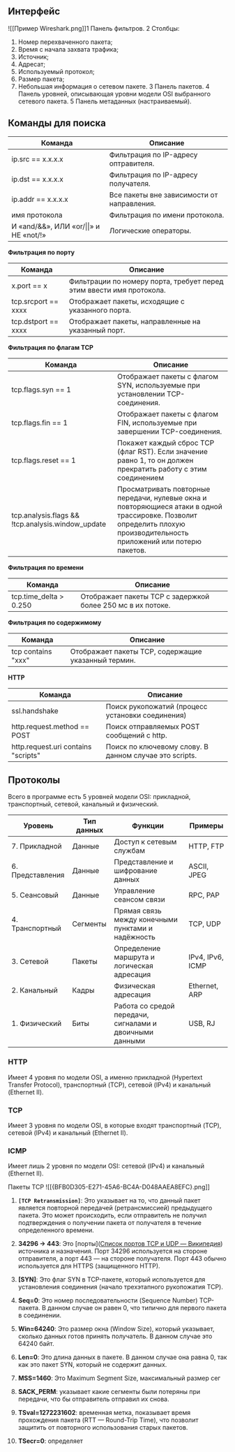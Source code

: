 ## Интерфейс
![[Пример Wireshark.png]]1 Панель фильтров. 
2 Столбцы:
1. Номер перехваченного пакета; 
2. Время с начала захвата трафика; 
3. Источник;
4. Адресат;
5. Используемый протокол;
6. Размер пакета;
7. Небольшая информация о сетевом пакете.
3 Панель пакетов.
4 Панель уровней, описывающая уровни модели OSI выбранного сетевого пакета.
5 Панель метаданных (настраиваемый).

## Команды для поиска

| Команда                                | Описание                                   |
| -------------------------------------- | ------------------------------------------ |
| ip.src == x.x.x.x                      | Фильтрация по IP-адресу оптравителя.       |
| ip.dst == x.x.x.x                      | Фильтрация по IP-адресу получателя.        |
| ip.addr == x.x.x.x                     | Все пакеты вне зависимости от направления. |
| имя протокола                          | Фильтрация по имени протокола.             |
| И «and/&&», ИЛИ «or/\|\|» и НЕ «not/!» | Логические операторы.                      |

**Фильтрация по порту**

| Команда             | Описание                                                             |
| ------------------- | -------------------------------------------------------------------- |
| x.port == x         | Фильтрации по номеру порта, требует перед этим ввести имя протокола. |
| tcp.srcport == xxxx | Отображает пакеты, исходящие с указанного порта.                     |
| tcp.dstport == xxxx | Отображает пакеты, направленные на указанный порт.                   |
**Фильтрация по флагам TCP**

| Команда                                           | Описание                                                                                                                                                               |
| ------------------------------------------------- | ---------------------------------------------------------------------------------------------------------------------------------------------------------------------- |
| tcp.flags.syn == 1                                | Отображает пакеты с флагом SYN, используемые при установлении TCP-соединения.                                                                                          |
| tcp.flags.fin == 1                                | Отображает пакеты с флагом FIN, используемые при завершении TCP-соединения.                                                                                            |
| tcp.flags.reset == 1                              | Покажет каждый сброс TCP (флаг RST). Если значение равно 1, то он должен прекратить работу с этим соединением                                                          |
| tcp.analysis.flags && !tcp.analysis.window_update | Просматривать повторные передачи, нулевые окна и повторяющиеся атаки в одной трассировке. Позволит определить плохую производительность приложений или потерю пакетов. |
**Фильтрация по времени**

| Команда                | Описание                                                    |
| ---------------------- | ----------------------------------------------------------- |
| tcp.time_delta > 0.250 | Отображает пакеты TCP с задержкой более 250 мс в их потоке. |
**Фильтрация по содержимому**

| Команда            | Описание                                            |
| ------------------ | --------------------------------------------------- |
| tcp contains "xxx" | Отображает пакеты TCP, содержащие указанный термин. |
**HTTP**

| Команда                             | Описание                                               |
| ----------------------------------- | ------------------------------------------------------ |
| ssl.handshake                       | Поиск рукопожатий (процесс установки соединения)       |
| http.request.method == POST         | Поиск отправляемых POST сообщений с http.              |
| http.request.uri contains "scripts" | Поиск по ключевому слову. В данном случае это scripts. |
## Протоколы
Всего в программе есть 5 уровней модели OSI: прикладной, транспортный, сетевой, канальный и физический.

| Уровень          | Тип данных | Функции                                                  | Примеры          |
| ---------------- | ---------- | -------------------------------------------------------- | ---------------- |
| 7. Прикладной    | Данные     | Доступ к сетевым службам                                 | HTTP, FTP        |
| 6. Представления | Данные     | Представление и шифрование данных                        | ASCII, JPEG      |
| 5. Сеансовый     | Данные     | Управление сеансом связи                                 | RPC, PAP         |
| 4. Транспортный  | Сегменты   | Прямая связь между конечными пунктами и надёжность       | TCP, UDP         |
| 3. Сетевой       | Пакеты     | Определение маршрута и логическая адресация              | IPv4, IPv6, ICMP |
| 2. Канальный     | Кадры      | Физическая адресация                                     | Ethernet, ARP    |
| 1. Физический    | Биты       | Работа со средой передачи, сигналами и двоичными данными | USB, RJ          |
### HTTP
Имеет 4 уровня по модели OSI, а именно прикладной (Hypertext Transfer Protocol), транспортный (TCP), сетевой (IPv4) и канальный (Ethernet II).
### TCP
Имеет 3 уровня по модели OSI, в которые входят транспортный (TCP), сетевой (IPv4) и канальный (Ethernet II).
### ICMP
Имеет лишь 2 уровня по модели OSI: сетевой (IPv4) и канальный (Ethernet II).

Пакеты
TCP
![[{BFB0D305-E271-45A6-BC4A-D048AAEA8EFC}.png]]
1. **`[TCP Retransmission]`**: Это указывает на то, что данный пакет является повторной передачей (ретрансмиссией) предыдущего пакета. Это может происходить, если отправитель не получил подтверждения о получении пакета от получателя в течение определенного времени.
    
2. **34296 → 443**: Это [порты]([Список портов TCP и UDP — Википедия](https://ru.wikipedia.org/wiki/%D0%A1%D0%BF%D0%B8%D1%81%D0%BE%D0%BA_%D0%BF%D0%BE%D1%80%D1%82%D0%BE%D0%B2_TCP_%D0%B8_UDP)) источника и назначения. Порт 34296 используется на стороне отправителя, а порт 443 — на стороне получателя. Порт 443 обычно используется для HTTPS (защищенного HTTP).
    
3. **[SYN]**: Это флаг SYN в TCP-пакете, который используется для установления соединения (начало трехэтапного рукопожатия TCP).
    
4. **Seq=0**: Это номер последовательности (Sequence Number) TCP-пакета. В данном случае он равен 0, что типично для первого пакета в соединении.
    
5. **Win=64240**: Это размер окна (Window Size), который указывает, сколько данных готов принять получатель. В данном случае это 64240 байт.
    
6. **Len=0**: Это длина данных в пакете. В данном случае она равна 0, так как это пакет SYN, который не содержит данных.
    
7. **MSS=1460**: Это Maximum Segment Size, максимальный размер сег
	
8. **SACK_PERM**: указывает какие сегменты были потеряны при передачи, что бы отправитель отправил их снова.
	
9. **TSval=1272231602**: временная метка, показывает время прохождения пакета (RTT — Round-Trip Time), что позволит защитить от повторного использования старых пакетов.
	
10. **TSecr=0**: определяет 